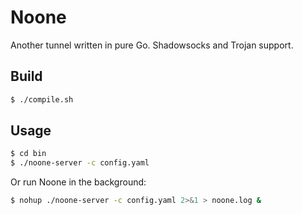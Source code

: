 # Noone

Another tunnel written in pure Go. Shadowsocks and Trojan support.

## Build

```bash
$ ./compile.sh
```

## Usage

```bash
$ cd bin
$ ./noone-server -c config.yaml
```

Or run Noone in the background:

```bash
$ nohup ./noone-server -c config.yaml 2>&1 > noone.log &
```
